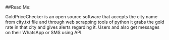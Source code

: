 ##Read Me:

GoldPriceChecker is an open source software that accepts the city name from city.txt file and through web scrapping tools of python it grabs the gold rate in that city and gives alerts regarding it.
Users and also get messages on their WhatsApp or SMS using API.
